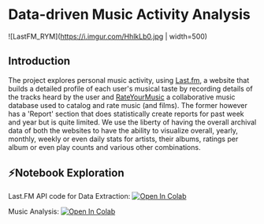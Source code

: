 # Data-driven Music Activity Analysis

![LastFM_RYM](https://i.imgur.com/HhlkLb0.jpg | width=500)

## Introduction

The project explores personal music activity, using [Last.fm](https://www.last.fm/), a website that builds a detailed profile of each user's musical taste by recording details of the tracks heard by the user and [RateYourMusic](https://www.rateyourmusic.com/) a collaborative music database used to catalog and rate music (and films). The former however has a 'Report' section that does statistically create reports for past week and year but is quite limited. We use the liberty of having the overall archival data of both the websites to have the ability to visualize overall, yearly, monthly, weekly or even daily stats for artists, their albums, ratings per album or even play counts and various other combinations.  

## ⚡Notebook Exploration 

Last.FM API code for Data Extraction: [![Open In Colab](https://colab.research.google.com/assets/colab-badge.svg)](http://colab.research.google.com/github/reubenbf/personal-music-activity/blob/master/lastfm_to_csv.ipynb)

Music Analysis:  [![Open In Colab](https://colab.research.google.com/assets/colab-badge.svg)](https://colab.research.google.com/github/reubenbf/personal-music-activity/blob/master/music_activity.ipynb)
